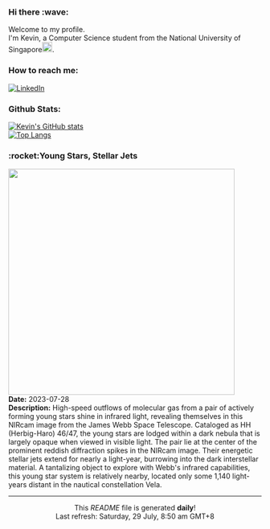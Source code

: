 <h3>Hi there :wave:</h3>

Welcome to my profile.   
I'm Kevin, a Computer Science student from the National University of Singapore<img src="https://img.icons8.com/color/96/000000/singapore-circular.png" width="20px"/>.</p>

<h3>How to reach me: </h3>
<a href="https://www.linkedin.com/in/kevin-foong/"><img alt="LinkedIn" src="https://img.shields.io/badge/linkedin-%230077B5.svg?&style=for-the-badge&logo=linkedin&logoColor=white" /></a> 

<h3>Github Stats: </h3> 

[![Kevin's GitHub stats](https://github-readme-stats.vercel.app/api?username=kevin9foong&theme=tokyonight)](https://github.com/anuraghazra/github-readme-stats) <br/>
[![Top Langs](https://github-readme-stats.vercel.app/api/top-langs/?username=kevin9foong&layout=compact&theme=tokyonight)](https://github.com/anuraghazra/github-readme-stats)

<h3>:rocket:Young Stars, Stellar Jets</h3> 
<img width="450" src="https:&#x2F;&#x2F;apod.nasa.gov&#x2F;apod&#x2F;image&#x2F;2307&#x2F;HH46-47_JWST.jpg" /><br/>
<b>Date:</b> 2023-07-28<br/>
<b>Description:</b> High-speed outflows of molecular gas from a pair of actively forming young stars shine in infrared light, revealing themselves in this NIRcam image from the James Webb Space Telescope. Cataloged as HH (Herbig-Haro) 46&#x2F;47, the young stars are lodged within a dark nebula that is largely opaque when viewed in visible light.  The pair lie at the center of the prominent reddish diffraction spikes in the NIRcam image.  Their energetic stellar jets extend for nearly a light-year, burrowing into the dark interstellar material. A tantalizing object to explore with Webb&#39;s infrared capabilities, this young star system is relatively nearby, located only some 1,140 light-years distant in the nautical constellation Vela.<br/>

------------
<p align="center">This <i>README</i> file is generated <b>daily</b>!</br>
Last refresh: Saturday, 29 July, 8:50 am GMT+8<br />